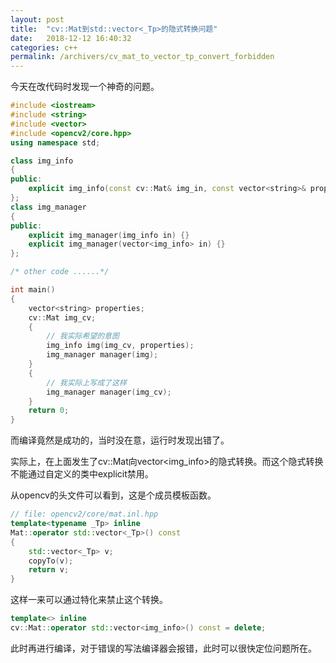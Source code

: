 ```yaml
---
layout: post
title:  "cv::Mat到std::vector<_Tp>的隐式转换问题"
date:   2018-12-12 16:40:32
categories: c++
permalink: /archivers/cv_mat_to_vector_tp_convert_forbidden
---
```

今天在改代码时发现一个神奇的问题。

```c++
#include <iostream>
#include <string>
#include <vector>
#include <opencv2/core.hpp>
using namespace std;

class img_info
{
public:
	explicit img_info(const cv::Mat& img_in, const vector<string>& properties){}
};
class img_manager
{
public:
	explicit img_manager(img_info in) {}
	explicit img_manager(vector<img_info> in) {}
};

/* other code ......*/

int main()
{
	vector<string> properties;
	cv::Mat img_cv;
	{
		// 我实际希望的意图
		img_info img(img_cv, properties);
		img_manager manager(img);
	}
	{
		// 我实际上写成了这样
		img_manager manager(img_cv);
	}
	return 0;
}
```
而编译竟然是成功的，当时没在意，运行时发现出错了。

实际上，在上面发生了cv::Mat向vector<img_info>的隐式转换。而这个隐式转换不能通过自定义的类中explicit禁用。

从opencv的头文件可以看到，这是个成员模板函数。
```c++
// file: opencv2/core/mat.inl.hpp
template<typename _Tp> inline
Mat::operator std::vector<_Tp>() const
{
    std::vector<_Tp> v;
    copyTo(v);
    return v;
}
```
这样一来可以通过特化来禁止这个转换。
```c++
template<> inline
cv::Mat::operator std::vector<img_info>() const = delete;
```
此时再进行编译，对于错误的写法编译器会报错，此时可以很快定位问题所在。
